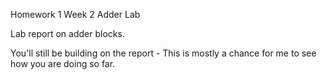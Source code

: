 Homework 1 Week 2 Adder Lab

Lab report on adder blocks.

You'll still be building on the report - This is mostly a chance for me to see how you are doing so far.

